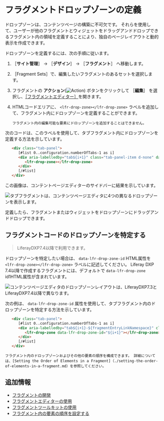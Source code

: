# フラグメントドロップゾーンの定義

ドロップゾーンは、コンテンツページの構築に不可欠です。 それらを使用して、ユーザーが他のフラグメントとウィジェットをドラッグアンドドロップできるフラグメント内の領域を定義することにより、独自のページレイアウトと動的表示を作成できます。

ドロップゾーンを定義するには、次の手順に従います。

1. ［**サイト管理**］ &rarr; ［**デザイン**］ &rarr; ［**フラグメント**］ へ移動します。

1. ［Fragment Sets］で、編集したいフラグメントのあるセットを選択します。

1. フラグメントの **アクション**(![Action](./../../../images/icon-actions.png)) ボタンをクリックして ［**編集**］ を選択し、[［フラグメントエディター］](./using-the-fragments-editor.md)を開きます。

1. HTMLコードエリアに、 `<lfr-drop-zone></lfr-drop-zone>` ラベルを追加して、フラグメント内にドロップゾーンを定義することができます。

   ```{important}
   フラグメント内の編集可能な要素にドロップゾーンを追加することはできません。
   ```

次のコードは、このラベルを使用して、タブフラグメント内にドロップゾーンを定義する方法を示しています。

   ```html
      <div class="tab-panel">
         [#list 0..configuration.numberOfTabs-1 as i]
         <div aria-labelledby="tab${i+1}" class="tab-panel-item d-none" data-fragment-namespace="${fragmentEntryLinkNamespace}" id="tabPanel${i+1}" role="tabpanel" tabindex="0">
            <lfr-drop-zone></lfr-drop-zone>
         </div>
         [/#list]
      </div>
   ```

この画像は、コンテントページエディターのサイドバーに結果を示しています。

![タブフラグメントは、コンテンツページエディタに4つの異なるドロップゾーンを表示します。](./defining-fragment-drop-zones/images/04.png)

定義したら、フラグメントまたはウィジェットをドロップゾーンにドラッグアンドドロップできます。

## フラグメントコードのドロップゾーンを特定する

> LiferayDXP7.4以降で利用できます。

ドロップゾーンを特定したい場合は、 `data-lfr-drop-zone-id` HTML属性を `<lfr-drop-zone></lfr-drop-zone>` ラベルに記述してください。 Liferay DXP 7.4以降で作成するフラグメントには、デフォルトで `data-lfr-drop-zone` id1HTML属性が含まれています。

![コンテンツページエディタのドロップゾーンレイアウトは、LiferayDXP7.3とLiferayDXP7.4以降で異なります。](./defining-fragment-drop-zones/images/03.png)

次の例は、 `data-lfr-drop-zone-id` 属性を使用して、タブフラグメント内のドロップゾーンを特定する方法を示しています。

   ```html
      <div class="tab-panel">
         [#list 0..configuration.numberOfTabs-1 as i]
         <div aria-labelledby="tab${i+1}-${fragmentEntryLinkNamespace}" class="tab-panel-item d-none" data-fragment-namespace="${fragmentEntryLinkNamespace}" id="tabPanel${i+1}-${fragmentEntryLinkNamespace}" role="tabpanel" tabindex="0">
            <lfr-drop-zone data-lfr-drop-zone-id="${i+1}"></lfr-drop-zone>
         </div>
         [/#list]
      </div>
   ```

   ```{tip}
   フラグメント内のドロップゾーンおよびその他の要素の順序を構成できます。 詳細については、[Setting the Order of Elements in a Fragment]（./setting-the-order-of-elements-in-a-fragment.md）を参照してください。
   ```

## 追加情報

- [フラグメントの開発](./developing-fragments-intro.md)
- [フラグメントエディターの使用](./using-the-fragments-editor.md)
- [フラグメントツールキットの使用](./using-the-fragments-toolkit.md)
- [フラグメント内の要素の順序を設定する](./setting-the-order-of-elements-in-a-fragment.md)
